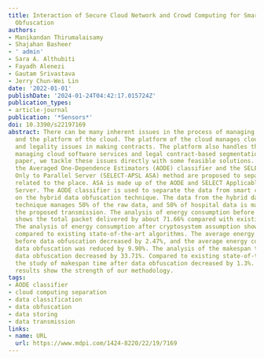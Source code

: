 ```yaml
---
title: Interaction of Secure Cloud Network and Crowd Computing for Smart City Data
  Obfuscation
authors:
- Manikandan Thirumalaisamy
- Shajahan Basheer
- ' admin'
- Sara A. Althubiti
- Fayadh Alenezi
- Gautam Srivastava
- Jerry Chun-Wei Lin
date: '2022-01-01'
publishDate: '2024-01-24T04:42:17.015724Z'
publication_types:
- article-journal
publication: '*Sensors*'
doi: 10.3390/s22197169
abstract: There can be many inherent issues in the process of managing cloud infrastructure
  and the platform of the cloud. The platform of the cloud manages cloud software
  and legality issues in making contracts. The platform also handles the process of
  managing cloud software services and legal contract-based segmentation. In this
  paper, we tackle these issues directly with some feasible solutions. For these constraints,
  the Averaged One-Dependence Estimators (AODE) classifier and the SELECT Applicable
  Only to Parallel Server (SELECT-APSL ASA) method are proposed to separate the data
  related to the place. ASA is made up of the AODE and SELECT Applicable Only to Parallel
  Server. The AODE classifier is used to separate the data from smart city data based
  on the hybrid data obfuscation technique. The data from the hybrid data obfuscation
  technique manages 50% of the raw data, and 50% of hospital data is masked using
  the proposed transmission. The analysis of energy consumption before the cryptosystem
  shows the total packet delivered by about 71.66% compared with existing algorithms.
  The analysis of energy consumption after cryptosystem assumption shows 47.34% consumption,
  compared to existing state-of-the-art algorithms. The average energy consumption
  before data obfuscation decreased by 2.47%, and the average energy consumption after
  data obfuscation was reduced by 9.90%. The analysis of the makespan time before
  data obfuscation decreased by 33.71%. Compared to existing state-of-the-art algorithms,
  the study of makespan time after data obfuscation decreased by 1.3%. These impressive
  results show the strength of our methodology.
tags:
- AODE classifier
- cloud computing separation
- data classification
- data obfuscation
- data storing
- data transmission
links:
- name: URL
  url: https://www.mdpi.com/1424-8220/22/19/7169
---
```

